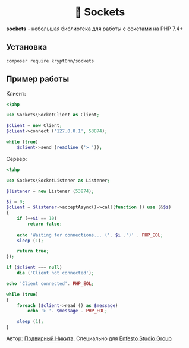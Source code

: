 <h1 align="center">🚀 Sockets</h1>

**sockets** - небольшая библиотека для работы с сокетами на PHP 7.4+

## Установка

```
composer require krypt0nn/sockets
```

## Пример работы

Клиент:

```php
<?php

use Sockets\SocketClient as Client;

$client = new Client;
$client->connect ('127.0.0.1', 53874);

while (true)
    $client->send (readline ('> '));
```

Сервер:

```php
<?php

use Sockets\SocketListener as Listener;

$listener = new Listener (53874);

$i = 0;
$client = $listener->acceptAsync()->call(function () use (&$i)
{
    if (++$i == 10)
        return false;
    
    echo 'Waiting for connections... ('. $i .')' . PHP_EOL;
    sleep (1);

    return true;
});

if ($client === null)
    die ('Client not connected');

echo 'Client connected'. PHP_EOL;

while (true)
{
    foreach ($client->read () as $message)
        echo '> '. $message . PHP_EOL;

    sleep (1);
}
```

Автор: [Подвирный Никита](https://vk.com/technomindlp). Специально для [Enfesto Studio Group](https://vk.com/hphp_convertation)
